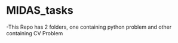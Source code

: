 # MIDAS_tasks

-This Repo has 2 folders, one containing python problem and other containing CV Problem
